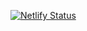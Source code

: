 [![Netlify Status](https://api.netlify.com/api/v1/badges/4cf5a4df-4ea6-4f0e-ad0e-d90e50e19da6/deploy-status)](https://app.netlify.com/sites/sad-jang-461f6f/deploys)
